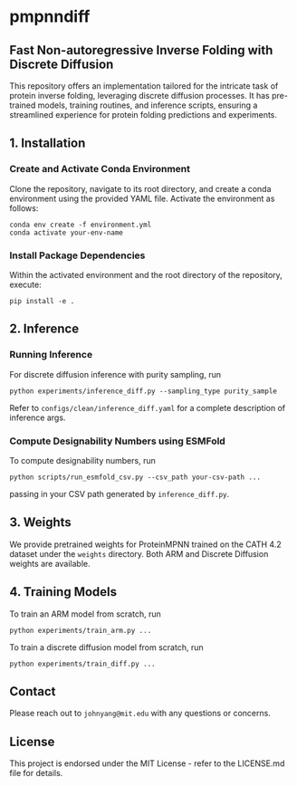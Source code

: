 # pmpnndiff
## Fast Non-autoregressive Inverse Folding with Discrete Diffusion

This repository offers an implementation tailored for the intricate task of protein inverse folding, leveraging discrete diffusion processes. It has pre-trained models, training routines, and inference scripts, ensuring a streamlined experience for protein folding predictions and experiments.

## 1. Installation

### Create and Activate Conda Environment
Clone the repository, navigate to its root directory, and create a conda environment using the provided YAML file. Activate the environment as follows:
```shell
conda env create -f environment.yml
conda activate your-env-name
```

### Install Package Dependencies
Within the activated environment and the root directory of the repository, execute:

```shell
pip install -e .
```

## 2. Inference

### Running Inference

For discrete diffusion inference with purity sampling, run
```shell
python experiments/inference_diff.py --sampling_type purity_sample
```

Refer to `configs/clean/inference_diff.yaml` for a complete description of inference args.

### Compute Designability Numbers using ESMFold

To compute designability numbers, run 
```shell
python scripts/run_esmfold_csv.py --csv_path your-csv-path ...
```
passing in your CSV path generated by `inference_diff.py`.

## 3. Weights

We provide pretrained weights for ProteinMPNN trained on the CATH 4.2 dataset under the `weights` directory. Both ARM and Discrete Diffusion weights are available.

## 4. Training Models

To train an ARM model from scratch, run

```shell
python experiments/train_arm.py ...
```

To train a discrete diffusion model from scratch, run

```shell
python experiments/train_diff.py ...
```

## Contact

Please reach out to `johnyang@mit.edu` with any questions or concerns.

## License

This project is endorsed under the MIT License - refer to the LICENSE.md file for details.
